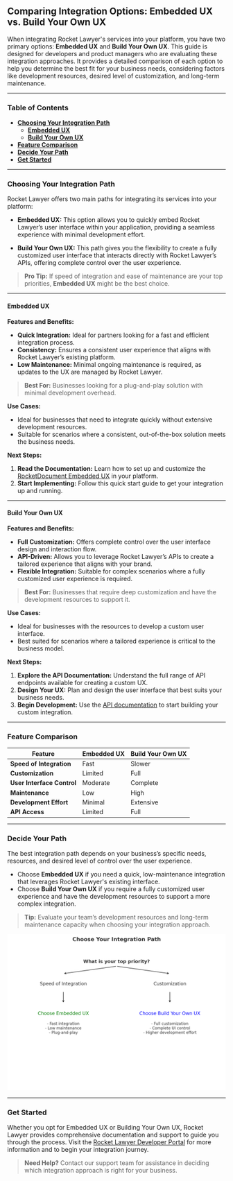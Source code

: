 ## Comparing Integration Options: Embedded UX vs. Build Your Own UX

When integrating Rocket Lawyer's services into your platform, you have two primary options: **Embedded UX** and **Build Your Own UX**. This guide is designed for developers and product managers who are evaluating these integration approaches. It provides a detailed comparison of each option to help you determine the best fit for your business needs, considering factors like development resources, desired level of customization, and long-term maintenance.

---

### Table of Contents

- [**Choosing Your Integration Path**](#choosing-your-integration-path)
    - [**Embedded UX**](#embedded-ux)
    - [**Build Your Own UX**](#build-your-own-ux)
- [**Feature Comparison**](#feature-comparison)
- [**Decide Your Path**](#decide-your-path)
- [**Get Started**](#get-started)

---

### **Choosing Your Integration Path**

Rocket Lawyer offers two main paths for integrating its services into your platform:

- **Embedded UX:** This option allows you to quickly embed Rocket Lawyer’s user interface within your application, providing a seamless experience with minimal development effort.
  
- **Build Your Own UX:** This path gives you the flexibility to create a fully customized user interface that interacts directly with Rocket Lawyer’s APIs, offering complete control over the user experience.

> **Pro Tip:** If speed of integration and ease of maintenance are your top priorities, **Embedded UX** might be the best choice. 

---

#### **Embedded UX**

**Features and Benefits:**

- **Quick Integration:** Ideal for partners looking for a fast and efficient integration process.
- **Consistency:** Ensures a consistent user experience that aligns with Rocket Lawyer’s existing platform.
- **Low Maintenance:** Minimal ongoing maintenance is required, as updates to the UX are managed by Rocket Lawyer.

> **Best For:** Businesses looking for a plug-and-play solution with minimal development overhead.

**Use Cases:**

- Ideal for businesses that need to integrate quickly without extensive development resources.
- Suitable for scenarios where a consistent, out-of-the-box solution meets the business needs.

**Next Steps:**

1. **Read the Documentation:** Learn how to set up and customize the [RocketDocument Embedded UX](https://developer.rocketlawyer.com/rocketdocument-embedded-ux) in your platform.
2. **Start Implementing:** Follow this quick start guide to get your integration up and running.

---

#### **Build Your Own UX**

**Features and Benefits:**

- **Full Customization:** Offers complete control over the user interface design and interaction flow.
- **API-Driven:** Allows you to leverage Rocket Lawyer’s APIs to create a tailored experience that aligns with your brand.
- **Flexible Integration:** Suitable for complex scenarios where a fully customized user experience is required.

> **Best For:** Businesses that require deep customization and have the development resources to support it.

**Use Cases:**

- Ideal for businesses with the resources to develop a custom user interface.
- Best suited for scenarios where a tailored experience is critical to the business model.

**Next Steps:**

1. **Explore the API Documentation:** Understand the full range of API endpoints available for creating a custom UX.
2. **Design Your UX:** Plan and design the user interface that best suits your business needs.
3. **Begin Development:** Use the [API documentation](https://developer.rocketlawyer.com/apis) to start building your custom integration.

---

### **Feature Comparison**

| **Feature**                             | **Embedded UX** | **Build Your Own UX** |
|-----------------------------------------|-----------------|-----------------------|
| **Speed of Integration**                | Fast            | Slower                |
| **Customization**                       | Limited         | Full                  |
| **User Interface Control**              | Moderate        | Complete              |
| **Maintenance**                         | Low             | High                  |
| **Development Effort**                  | Minimal         | Extensive             |
| **API Access**                          | Limited         | Full                  |

---

### **Decide Your Path**

The best integration path depends on your business’s specific needs, resources, and desired level of control over the user experience.

- Choose **Embedded UX** if you need a quick, low-maintenance integration that leverages Rocket Lawyer's existing interface.
- Choose **Build Your Own UX** if you require a fully customized user experience and have the development resources to support a more complex integration.

> **Tip:** Evaluate your team’s development resources and long-term maintenance capacity when choosing your integration approach.

![Decide Your Path](/media/decide-your-path.png)

---

### **Get Started**

Whether you opt for Embedded UX or Building Your Own UX, Rocket Lawyer provides comprehensive documentation and support to guide you through the process. Visit the [Rocket Lawyer Developer Portal](https://developer.rocketlawyer.com/) for more information and to begin your integration journey.

> **Need Help?** Contact our support team for assistance in deciding which integration approach is right for your business.